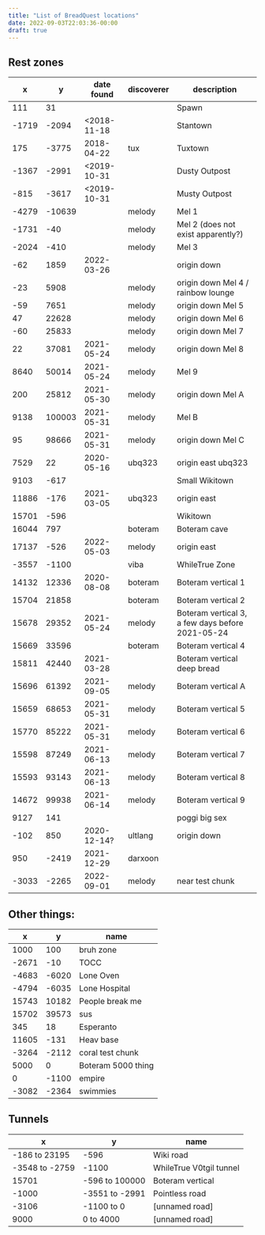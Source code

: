 ```yaml
---
title: "List of BreadQuest locations"
date: 2022-09-03T22:03:36-00:00
draft: true
---
```


## Rest zones

x | y | date found | discoverer | description
---|---|---|---|---
111 | 31 | | | Spawn
-1719 | -2094 | <2018-11-18 | | Stantown
175 | -3775 | 2018-04-22 | tux | Tuxtown
-1367 | -2991 | <2019-10-31 | | Dusty Outpost
-815 | -3617 | <2019-10-31 | | Musty Outpost
-4279 | -10639 |  | melody | Mel 1
-1731 | -40 |  | melody | Mel 2 (does not exist apparently?)
-2024 | -410 |  | melody | Mel 3
-62 | 1859 | 2022-03-26 | | origin down
-23 | 5908 |  | melody | origin down  Mel 4 / rainbow lounge
-59 | 7651 |  | melody | origin down  Mel 5
47 | 22628 |  | melody | origin down  Mel 6
-60 | 25833 |  | melody | origin down  Mel 7
22 | 37081 | 2021-05-24 | melody | origin down  Mel 8
8640 | 50014 | 2021-05-24 | melody | Mel 9
200 | 25812 | 2021-05-30 | melody | origin down  Mel A
9138 | 100003 | 2021-05-31 | melody | Mel B
95 | 98666 | 2021-05-31 | melody | origin down  Mel C
7529 | 22 | 2020-05-16 | ubq323 | origin east ubq323
9103 | -617 |  | | Small Wikitown
11886 | -176 | 2021-03-05 | ubq323 | origin east
15701 | -596 |  | | Wikitown
16044 | 797 |  | boteram | Boteram cave
17137 | -526 | 2022-05-03 | melody | origin east
-3557 | -1100 |  | viba | WhileTrue Zone
14132 | 12336 | 2020-08-08 | boteram | Boteram vertical 1
15704 | 21858 |  | boteram | Boteram vertical 2
15678 | 29352 | 2021-05-24 | melody | Boteram vertical 3, a few days before 2021-05-24
15669 | 33596 |  | boteram | Boteram vertical 4
15811 | 42440 | 2021-03-28 | | Boteram vertical deep bread
15696 | 61392 | 2021-09-05 | melody | Boteram vertical A
15659 | 68653 | 2021-05-31 | melody | Boteram vertical 5
15770 | 85222 | 2021-05-31 | melody | Boteram vertical 6
15598 | 87249 | 2021-06-13 | melody | Boteram vertical 7
15593 | 93143 | 2021-06-13 | melody | Boteram vertical 8
14672 | 99938 | 2021-06-14 | melody | Boteram vertical 9
9127 | 141 |  | | poggi big sex
-102 | 850 | 2020-12-14? | ultlang | origin down
950 | -2419 | 2021-12-29 | darxoon |
-3033 | -2265 | 2022-09-01 | melody | near test chunk

## Other things:

x | y | name
---|---|---
1000 | 100 | bruh zone
-2671 | -10 | TOCC
-4683 | -6020 | Lone Oven
-4794 | -6035 | Lone Hospital
15743 | 10182 | People break me
15702 | 39573 | sus
345 | 18 | Esperanto
11605 | -131 | Heav base
-3264 | -2112 | coral test chunk
5000 | 0 | Boteram 5000 thing
0 | -1100 | empire
-3082 | -2364 | swimmies

## Tunnels

x | y | name
---|---|---
-186 to 23195 | -596 | Wiki road
-3548 to -2759 | -1100 | WhileTrue V0tgil tunnel
15701 | -596 to 100000  | Boteram vertical
-1000 | -3551 to -2991 | Pointless road
-3106 | -1100 to 0 | [unnamed road]
9000 | 0 to 4000 | [unnamed road]
